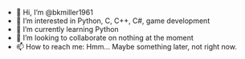 - 👋 Hi, I’m @bkmiller1961
- 👀 I’m interested in Python, C, C++, C#, game development
- 🌱 I’m currently learning Python
- 💞️ I’m looking to collaborate on nothing at the moment
- 📫 How to reach me: Hmm...  Maybe something later, not right now.

<!---
bkmiller1961/bkmiller1961 is a ✨ special ✨ repository because its `README.md` (this file) appears on your GitHub profile.
You can click the Preview link to take a look at your changes.
--->
